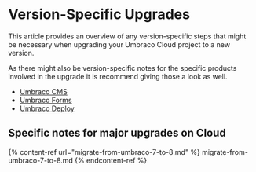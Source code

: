 # Version-Specific Upgrades

This article provides an overview of any version-specific steps that might be necessary when upgrading your Umbraco Cloud project to a new version.

As there might also be version-specific notes for the specific products involved in the upgrade it is recommend giving those a look as well.

* [Umbraco CMS](https://docs.umbraco.com/umbraco-cms/fundamentals/setup/upgrading/version-specific)
* [Umbraco Forms](https://docs.umbraco.com/umbraco-forms/installation/version-specific)
* [Umbraco Deploy](https://docs.umbraco.com/umbraco-deploy/upgrading/version-specific)

## Specific notes for major upgrades on Cloud

{% content-ref url="migrate-from-umbraco-7-to-8.md" %} migrate-from-umbraco-7-to-8.md {% endcontent-ref %}
